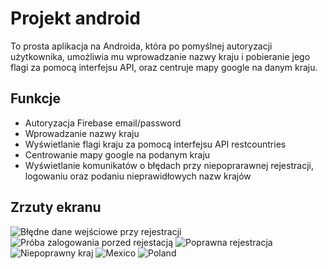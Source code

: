 # Projekt android

To prosta aplikacja na Androida, która po pomyślnej autoryzacji użytkownika, umożliwia mu wprowadzanie nazwy kraju i pobieranie jego flagi za pomocą interfejsu API, oraz centruje mapy google na danym kraju.

## Funkcje
- Autoryzacja Firebase email/password
- Wprowadzanie nazwy kraju
- Wyświetlanie flagi kraju za pomocą interfejsu API restcountries
- Centrowanie mapy google na podanym kraju
- Wyświetlanie komunikatów o błędach przy niepoprarawnej rejestracji, logowaniu oraz podaniu nieprawidłowych nazw krajów

## Zrzuty ekranu

![Błędne dane wejściowe przy rejestracji](screenshots/niepoprawnedanewejsciowe.png)
![Próba zalogowania porzed rejestacją](screenshots/probazalogowaniaprzedrejestracja.png)
![Poprawna rejestracja](screenshots/poprawnarejestracja.png)
![Niepoprawny kraj](screenshots/niepoprawnykraj.png)
![Mexico](screenshots/mexico.png)
![Poland](screenshots/poland.png)
